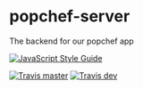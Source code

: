 # popchef-server
The backend for our popchef app

[![JavaScript Style Guide](https://img.shields.io/badge/code_style-standard-brightgreen.svg)](https://standardjs.com)

[![Travis master](https://img.shields.io/travis/lfoussat/popchef-server.svg)](https://travis-ci.org/lfoussat/popchef-server)
[![Travis dev](https://img.shields.io/travis/lfoussat/popchef-server/dev.svg)](https://travis-ci.org/lfoussat/popchef-server/dev)

